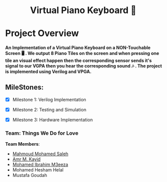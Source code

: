 <h1 align="center"> Virtual Piano Keyboard 🎹 </h1>

# Project Overview
#### An Implementation of a Virtual Piano Keyboard on a NON-Touchable Screen 🖥 . We output 8 Piano Tiles on the screen and when pressing one tile an visual effect happen then the corresponding sensor sends it's signal to our VGPA then you hear the corresponding sound 🎶 . The project is implemented using Verilog and VPGA. 

## MileStones:
- [x] Milestone 1: Verilog Implementation

- [x] Milestone 2: Testing and Simulation 

- [x] Milestone 3: Hardware Implementation

### Team: **Things We Do for Love**

**Team Members**: 
  * [Mahmoud Mohamed Saleh](https://github.com/mmsmhh)
  * [Amr M. Kayid](https://github.com/amrmkayid)
  * [Mohamed Ibrahim M3eeza](https://github.com/m3eeza)
  * Mohamed Hesham Helal
  * Mustafa Goudah

